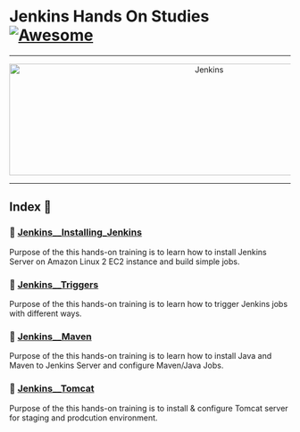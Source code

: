 Jenkins Hands On Studies  [![Awesome](https://cdn.rawgit.com/sindresorhus/awesome/d7305f38d29fed78fa85652e3a63e154dd8e8829/media/badge.svg)](https://github.com/sindresorhus/awesome)
===============
<hr>

<p align="center">
    <img alt="Jenkins" src="https://cdn.worldvectorlogo.com/logos/jenkins.svg" height="200" width="700">
</p>
<hr>

## Index 📜

### 🔖 [Jenkins__Installing_Jenkins](https://github.com/medipnegiz/Jenkins_hands_on/tree/main/Jenkins__Installing_Jenkins)
Purpose of the this hands-on training is to learn how to install Jenkins Server on Amazon Linux 2 EC2 instance and build simple jobs.

### 🔖 [Jenkins__Triggers](https://github.com/medipnegiz/Jenkins_hands_on/tree/main/Jenkins__Triggers)
Purpose of the this hands-on training is to learn how to trigger Jenkins jobs with different ways.

### 🔖 [Jenkins__Maven](https://github.com/medipnegiz/Jenkins_hands_on/tree/main/Jenkins__Maven)
Purpose of the this hands-on training is to learn how to install Java and Maven to Jenkins Server and configure Maven/Java Jobs.

### 🔖 [Jenkins__Tomcat](https://github.com/medipnegiz/Jenkins_hands_on/tree/main/Jenkins__Tomcat)
Purpose of the this hands-on training is to install & configure Tomcat server for staging and prodcution environment.
